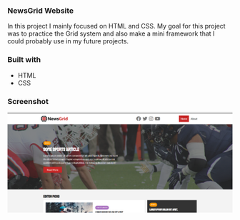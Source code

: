 ### NewsGrid Website
In this project I mainly focused on HTML and CSS. My goal for this project was to practice the Grid system and also make a mini framework that I could probably use in my future projects.

### Built with
- HTML
- CSS

### Screenshot
![](./screenshot.png)